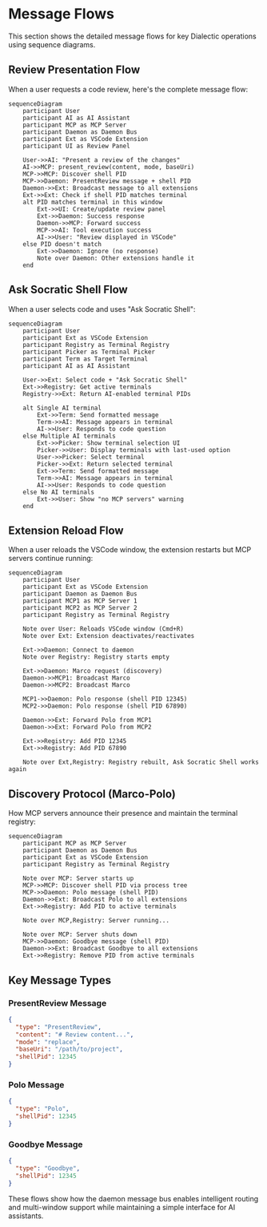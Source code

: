 # Message Flows

This section shows the detailed message flows for key Dialectic operations using sequence diagrams.

## Review Presentation Flow

When a user requests a code review, here's the complete message flow:

```mermaid
sequenceDiagram
    participant User
    participant AI as AI Assistant
    participant MCP as MCP Server
    participant Daemon as Daemon Bus
    participant Ext as VSCode Extension
    participant UI as Review Panel

    User->>AI: "Present a review of the changes"
    AI->>MCP: present_review(content, mode, baseUri)
    MCP->>MCP: Discover shell PID
    MCP->>Daemon: PresentReview message + shell PID
    Daemon->>Ext: Broadcast message to all extensions
    Ext->>Ext: Check if shell PID matches terminal
    alt PID matches terminal in this window
        Ext->>UI: Create/update review panel
        Ext->>Daemon: Success response
        Daemon->>MCP: Forward success
        MCP->>AI: Tool execution success
        AI->>User: "Review displayed in VSCode"
    else PID doesn't match
        Ext->>Daemon: Ignore (no response)
        Note over Daemon: Other extensions handle it
    end
```

## Ask Socratic Shell Flow

When a user selects code and uses "Ask Socratic Shell":

```mermaid
sequenceDiagram
    participant User
    participant Ext as VSCode Extension
    participant Registry as Terminal Registry
    participant Picker as Terminal Picker
    participant Term as Target Terminal
    participant AI as AI Assistant

    User->>Ext: Select code + "Ask Socratic Shell"
    Ext->>Registry: Get active terminals
    Registry->>Ext: Return AI-enabled terminal PIDs
    
    alt Single AI terminal
        Ext->>Term: Send formatted message
        Term->>AI: Message appears in terminal
        AI->>User: Responds to code question
    else Multiple AI terminals
        Ext->>Picker: Show terminal selection UI
        Picker->>User: Display terminals with last-used option
        User->>Picker: Select terminal
        Picker->>Ext: Return selected terminal
        Ext->>Term: Send formatted message
        Term->>AI: Message appears in terminal
        AI->>User: Responds to code question
    else No AI terminals
        Ext->>User: Show "no MCP servers" warning
    end
```

## Extension Reload Flow

When a user reloads the VSCode window, the extension restarts but MCP servers continue running:

```mermaid
sequenceDiagram
    participant User
    participant Ext as VSCode Extension
    participant Daemon as Daemon Bus
    participant MCP1 as MCP Server 1
    participant MCP2 as MCP Server 2
    participant Registry as Terminal Registry

    Note over User: Reloads VSCode window (Cmd+R)
    Note over Ext: Extension deactivates/reactivates
    
    Ext->>Daemon: Connect to daemon
    Note over Registry: Registry starts empty
    
    Ext->>Daemon: Marco request (discovery)
    Daemon->>MCP1: Broadcast Marco
    Daemon->>MCP2: Broadcast Marco
    
    MCP1->>Daemon: Polo response (shell PID 12345)
    MCP2->>Daemon: Polo response (shell PID 67890)
    
    Daemon->>Ext: Forward Polo from MCP1
    Daemon->>Ext: Forward Polo from MCP2
    
    Ext->>Registry: Add PID 12345
    Ext->>Registry: Add PID 67890
    
    Note over Ext,Registry: Registry rebuilt, Ask Socratic Shell works again
```

## Discovery Protocol (Marco-Polo)

How MCP servers announce their presence and maintain the terminal registry:

```mermaid
sequenceDiagram
    participant MCP as MCP Server
    participant Daemon as Daemon Bus
    participant Ext as VSCode Extension
    participant Registry as Terminal Registry

    Note over MCP: Server starts up
    MCP->>MCP: Discover shell PID via process tree
    MCP->>Daemon: Polo message (shell PID)
    Daemon->>Ext: Broadcast Polo to all extensions
    Ext->>Registry: Add PID to active terminals
    
    Note over MCP,Registry: Server running...
    
    Note over MCP: Server shuts down
    MCP->>Daemon: Goodbye message (shell PID)
    Daemon->>Ext: Broadcast Goodbye to all extensions
    Ext->>Registry: Remove PID from active terminals
```

## Key Message Types

### PresentReview Message
```json
{
  "type": "PresentReview",
  "content": "# Review content...",
  "mode": "replace",
  "baseUri": "/path/to/project",
  "shellPid": 12345
}
```

### Polo Message
```json
{
  "type": "Polo",
  "shellPid": 12345
}
```

### Goodbye Message
```json
{
  "type": "Goodbye", 
  "shellPid": 12345
}
```

These flows show how the daemon message bus enables intelligent routing and multi-window support while maintaining a simple interface for AI assistants.
